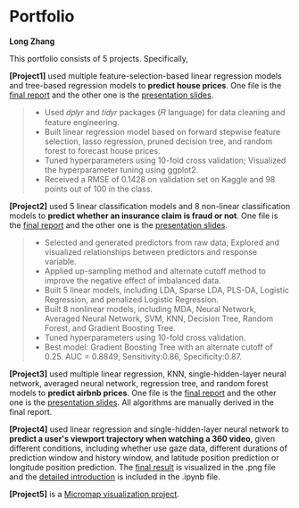 # Portfolio
**Long Zhang**

This portfolio consists of 5 projects. Specifically, 

**[Project1]** used multiple feature-selection-based linear regression models and tree-based regression models to **predict house prices**. One file is the [final report]([Project1.2]PredictingHousePrices_Report.pdf) and the other one is the [presentation slides]([Project1.1]PredictingHousePrices_Slides.pdf).

> - Used 𝑑𝑝𝑙𝑦𝑟 and 𝑡𝑖𝑑𝑦𝑟 packages (𝑅 language) for data cleaning and feature engineering.
> - Built linear regression model based on forward stepwise feature selection, lasso regression, pruned decision tree, and random forest to forecast house prices.
> - Tuned hyperparameters using 10-fold cross validation; Visualized the hyperparameter tuning using ggplot2.
> - Received a RMSE of 0.1428 on validation set on Kaggle and 98 points out of 100 in the class.

**[Project2]** used 5 linear classification models and 8 non-linear classification models to **predict whether an insurance claim is fraud or not**. One file is the [final report]([Project2.2]AutoInsuranceFraudClaimsDetection_Report.pdf) and the other one is the [presentation slides]([Project2.1]AutoInsuranceFraudClaimsDetection_Slides.pdf).

> - Selected and generated predictors from raw data; Explored and visualized relationships between predictors and response variable.
> - Applied up-sampling method and alternate cutoff method to improve the negative effect of imbalanced data.
> - Built 5 linear models, including LDA, Sparse LDA, PLS-DA, Logistic Regression, and penalized Logistic Regression.
> - Built 8 nonlinear models, including MDA, Neural Network, Averaged Neural Network, SVM, KNN, Decision Tree, Random Forest, and Gradient Boosting Tree.
> - Tuned hyperparameters using 10-fold cross validation.
> - Best model: Gradient Boosting Tree with an alternate cutoff of 0.25. AUC = 0.8849, Sensitivity:0.86, Specificity:0.87.


**[Project3]** used multiple linear regression, KNN, single-hidden-layer neural network, averaged neural network, regression tree, and random forest models to **predict airbnb prices**. One file is the [final report]([Project3.2]AirbnbPredictionReport.pdf) and the other one is the [presentation slides]([Project3.1]AirbnbPredictionSlides.pdf). All algorithms are manually derived in the final report.

**[Project4]** used linear regression and single-hidden-layer neural network to **predict a user's viewport trajectory when watching a 360 video**, given different conditions, including whether use gaze data, different durations of prediction window and history window, and latitude position prediction or longitude position prediction. The [final result]([Project4.2]ViewportPrediction.png) is visualized in the .png file and the [detailed introduction]([Project4.1]ViewportPredictionCode.ipynb) is included in the .ipynb file.

**[Project5]** is a [Micromap visualization project]([Project5]LinkedMicromapVisualization.pdf).
